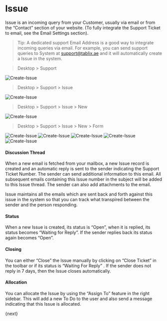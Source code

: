<!-- add-breadcrumbs -->
# Issue

Issue is an incoming query from your Customer, usually via email or
from the “Contact” section of your website. (To fully integrate the Support
Ticket to email, see the Email Settings section).

> Tip: A dedicated support Email Address is a good way to integrate incoming
queries via email. For example, you can send support queries to System at
support@tablix.ae and it will automatically create a Issue in the system.


> Desktop > Support

<img class="screenshot" alt="Create-Issue" src="/docs/assets/img/tablix/desktop/Support.png">

> Desktop > Support > Issue 

<img class="screenshot" alt="Create-Issue" src="/docs/assets/img/tablix/issue/Issue_main_page.png">

> Desktop > Support > Issue > New 

<img class="screenshot" alt="Create-Issue" src="/docs/assets/img/tablix/issue/Issue_list.png">

> Desktop > Support > Issue > New > Form

<img class="screenshot" alt="Create-Issue" src="/docs/assets/img/tablix/issue/Issue1.png">
<img class="screenshot" alt="Create-Issue" src="/docs/assets/img/tablix/issue/Issue2.png">
<img class="screenshot" alt="Create-Issue" src="/docs/assets/img/tablix/issue/Issue3.png">
<img class="screenshot" alt="Create-Issue" src="/docs/assets/img/tablix/issue/Issue4.png">
<img class="screenshot" alt="Create-Issue" src="/docs/assets/img/tablix/issue/issue5.png">

#### Discussion Thread

When a new email is fetched from your mailbox, a new Issue record is
created and an automatic reply is sent to the sender indicating the Support
Ticket Number. The sender can send additional information to this email. All
subsequent emails containing this Issue number in the subject will be
added to this Issue thread. The sender can also add attachments to
the email.

Issue maintains all the emails which are sent back and forth against
this issue in the system so that you can track what transpired between the
sender and the person responding.

#### Status

When a new Issue is created, its status is “Open”, when it is
replied, its status becomes “Waiting for Reply”. If the sender replies back
its status again becomes “Open”.

#### Closing

You can either “Close” the Issue manually by clicking on “Close
Ticket” in the toolbar or if its status is “Waiting For Reply” . If the sender
does not reply in 7 days, then the Issue closes automatically.

#### Allocation

You can allocate the Issue by using the “Assign To” feature in the
right sidebar. This will add a new To Do to the user and also send a message
indicating that this Issue is allocated.

{next}
